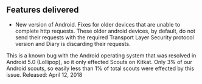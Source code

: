 ## Features delivered

* New version of Android. Fixes for older devices that are unable to complete http requests. These older android devices, by default, do not send their requests with the required Transport Layer Security protocol version and Diary is discarding their requests.

This is a known bug with the Android operating system that was resolved in Android 5.0 (Lollipop), so it only effected Scouts on Kitkat.  Only 3% of our Android scouts, so easily less than 1% of total scouts were effected by this issue.
 <date>Released: April 12, 2018</date>

